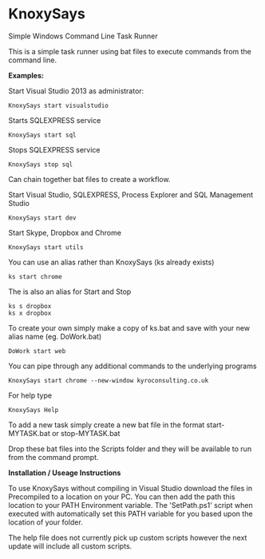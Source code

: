 # KnoxySays

Simple Windows Command Line Task Runner

This is a simple task runner using bat files to execute commands from the command line.

**Examples:**

Start Visual Studio 2013 as administrator:

	KnoxySays start visualstudio 

Starts SQLEXPRESS service

	KnoxySays start sql

Stops SQLEXPRESS service

	KnoxySays stop sql

Can chain together bat files to create a workflow.

Start Visual Studio, SQLEXPRESS, Process Explorer and SQL Management Studio

	KnoxySays start dev 

Start Skype, Dropbox and Chrome

	KnoxySays start utils

You can use an alias rather than KnoxySays (ks already exists)

	ks start chrome
	
The is also an alias for Start and Stop

	ks s dropbox
	ks x dropbox

To create your own simply make a copy of ks.bat and save with your new alias name (eg. DoWork.bat)

	DoWork start web

You can pipe through any additional commands to the underlying programs

	KnoxySays start chrome --new-window kyroconsulting.co.uk

For help type

	KnoxySays Help


To add a new task simply create a new bat file in the format start-MYTASK.bat or stop-MYTASK.bat

Drop these bat files into the Scripts folder and they will be available to run from the command prompt.

**Installation / Useage Instructions**

To use KnoxySays without compiling in Visual Studio download the files in Precompiled to a location on your PC. You can then add the path this location to your PATH Environment variable. The 'SetPath.ps1' script when executed with automatically set this PATH variable for you based upon the location of your folder.

The help file does not currently pick up custom scripts however the next update will include all custom scripts.